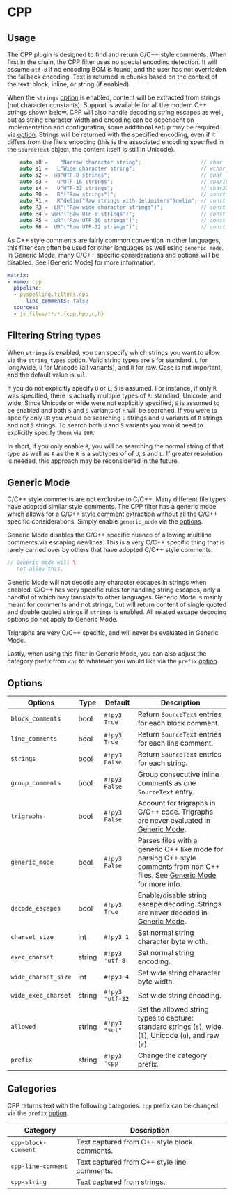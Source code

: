 # CPP

## Usage

The CPP plugin is designed to find and return C/C++ style comments. When first in the chain, the CPP filter uses no special encoding detection. It will assume `utf-8` if no encoding BOM is found, and the user has not overridden the fallback encoding. Text is returned in chunks based on the context of the text: block, inline, or string (if enabled).

When the `strings` [option](#options) is enabled, content will be extracted from strings (not character constants). Support is available for all the modern C++ strings shown below. CPP will also handle decoding string escapes as well, but as string character width and encoding can be dependent on implementation and configuration, some additional setup may be required via [option](#options). Strings will be returned with the specified encoding, even if it differs from the file's encoding (this is the associated encoding specified in the `SourceText` object, the content itself is still in Unicode).

```c++
    auto s0 =    "Narrow character string";                   // char
    auto s1 =   L"Wide character string";                     // wchar_t
    auto s2 =  u8"UTF-8 strings";                             // char
    auto s3 =   u"UTF-16 strings";                            // char16_t
    auto s4 =   U"UTF-32 strings";                            // char32_t
    auto R0 =   R"("Raw strings")";                           // const char*
    auto R1 =   R"delim("Raw strings with delimiters")delim"; // const char*
    auto R3 =  LR"("Raw wide character strings")";            // const wchar_t*
    auto R4 = u8R"("Raw UTF-8 strings")";                     // const char*, encoded as UTF-8
    auto R5 =  uR"("Raw UTF-16 strings")";                    // const char16_t*, encoded as UTF-16
    auto R6 =  UR"("Raw UTF-32 strings")";                    // const char32_t*, encoded as UTF-32
```

As C++ style comments are fairly common convention in other languages, this filter can often be used for other languages as well using `generic_mode`. In Generic Mode, many C/C++ specific considerations and options will be disabled. See [Generic Mode] for more information.

```yaml
matrix:
- name: cpp
  pipeline:
  - pyspelling.filters.cpp
      line_comments: false
  sources:
  - js_files/**/*.{cpp,hpp,c,h}
```

## Filtering String types

When `strings` is enabled, you can specify which strings you want to allow via the `string_types` option. Valid string types are `S` for standard, `L` for long/wide, `U` for Unicode (all variants), and `R` for raw.  Case is not important, and the default value is `sul`.  

If you do not explicitly specify `U` or `L`, `S` is assumed. For instance, if only `R` was specified, there is actually multiple types of `R`: standard, Unicode, and wide. Since Unicode or wide were not explicitly specified, `S` is assumed to be enabled and both `S` and `S` variants of `R` will be searched. If you were to specify only `UR` you would be searching `U` strings and `U` variants of `R` strings and not `S` strings. To search both `U` and `S` variants you would need to explicitly specify them via `SUR`.

In short, if you only enable `R`, you will be searching the normal string of that type as well as `R` as the `R` is a subtypes of of `U`, `S` and `L`. If greater resolution is needed, this approach may be reconsidered in the future.

## Generic Mode

C/C++ style comments are not exclusive to C/C++. Many different file types have adopted similar style comments. The CPP filter has a generic mode which allows for a C/C++ style comment extraction without all the C/C++ specific considerations. Simply enable `generic_mode` via the [options](#options).

Generic Mode disables the C/C++ specific nuance of allowing multiline comments via escaping newlines. This is a very C/C++ specific thing that is rarely carried over by others that have adopted C/C++ style comments:

```c++
// Generic mode will \
   not allow this.
```

Generic Mode will not decode any character escapes in strings when enabled. C/C++ has very specific rules for handling string escapes, only a handful of which may translate to other languages. Generic Mode is mainly meant for comments and not strings, but will return content of single quoted and double quoted strings if `strings` is enabled. All related escape decoding options do not apply to Generic Mode.

Trigraphs are very C/C++ specific, and will never be evaluated in Generic Mode.

Lastly, when using this filter in Generic Mode, you can also adjust the category prefix from `cpp` to whatever you would like via the `prefix` [option](#options).

## Options

Options            | Type     | Default         | Description
------------------ | -------- | --------------- | -----------
`block_comments`   | bool     | `#!py3 True`    | Return `SourceText` entries for each block comment.
`line_comments`    | bool     | `#!py3 True`    | Return `SourceText` entries for each line comment.
`strings`          | bool     | `#!py3 False`   | Return `SourceText` entries for each string.
`group_comments`   | bool     | `#!py3 False`   | Group consecutive inline comments as one `SourceText` entry.
`trigraphs`        | bool     | `#!py3 False`   | Account for trigraphs in C/C++ code. Trigraphs are never evaluated in [Generic Mode](#generic-mode).
`generic_mode`     | bool     | `#!py3 False`   | Parses files with a generic C++ like mode for parsing C++ style comments from non C++ files. See [Generic Mode](#generic-mode) for more info.
`decode_escapes`   | bool     | `#!py3 True`    | Enable/disable string escape decoding. Strings are never decoded in [Generic Mode](#generic-mode).
`charset_size`     | int      | `#!py3 1`       | Set normal string character byte width.
`exec_charset`     | string   | `#!py3 'utf-8`  | Set normal string encoding.
`wide_charset_size`| int      | `#!py3 4`       | Set wide string character byte width.
`wide_exec_charset`| string   | `#!py3 'utf-32` | Set wide string encoding.
`allowed`          | string   | `#!py3 "sul"`   | Set the allowed string types to capture: standard strings (`s`),  wide (`l`), Unicode (`u`), and raw (`r`).
`prefix`           | string   | `#!py3 'cpp'`   | Change the category prefix.

## Categories

CPP returns text with the following categories. `cpp` prefix can be changed via the `prefix` [option](#options).

Category            | Description
------------------- | -----------
`cpp-block-comment` | Text captured from C++ style block comments.
`cpp-line-comment`  | Text captured from C++ style line comments.
`cpp-string`        | Text captured from strings.
